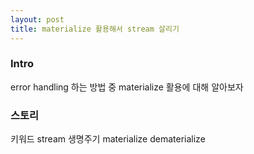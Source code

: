 ```yaml
---
layout: post
title: materialize 활용해서 stream 살리기
---
```

### Intro
error handling 하는 방법 중 materialize 활용에 대해 알아보자

### 스토리
키워드
stream 생명주기
materialize
dematerialize
